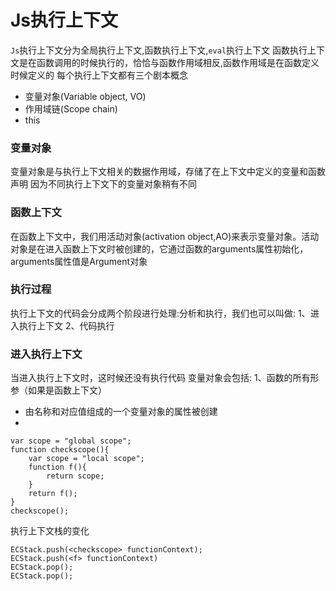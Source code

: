 # Js执行上下文
`Js`执行上下文分为全局执行上下文,函数执行上下文,`eval`执行上下文
函数执行上下文是在函数调用的时候执行的，恰恰与函数作用域相反,函数作用域是在函数定义时候定义的
每个执行上下文都有三个剧本概念
- 变量对象(Variable object, VO)
- 作用域链(Scope chain)
- this
### 变量对象
变量对象是与执行上下文相关的数据作用域，存储了在上下文中定义的变量和函数声明
因为不同执行上下文下的变量对象稍有不同
### 函数上下文
在函数上下文中，我们用活动对象(activation object,AO)来表示变量对象。活动对象是在进入函数上下文时被创建的，它通过函数的arguments属性初始化，arguments属性值是Argument对象
### 执行过程
执行上下文的代码会分成两个阶段进行处理:分析和执行，我们也可以叫做:
1、进入执行上下文
2、代码执行
### 进入执行上下文
当进入执行上下文时，这时候还没有执行代码
变量对象会包括:
1、函数的所有形参（如果是函数上下文）
- 由名称和对应值组成的一个变量对象的属性被创建
-
```
var scope = "global scope";
function checkscope(){
    var scope = "local scope";
    function f(){
        return scope;
    }
    return f();
}
checkscope();
```
执行上下文栈的变化
```
ECStack.push(<checkscope> functionContext);
ECStack.push(<f> functionContext)
ECStack.pop();
ECStack.pop();
```